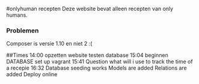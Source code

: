 #onlyhuman recepten
Deze website bevat alleen recepten van only humans.
### Problemen
Composer is versie 1.10 en niet 2 :(

##Times
14:00 opzetten website testen database
15:04 beginnen DATABASE
set up vagrant
15:41
Question what will i use to track the time of a recepie
16:32 Database seeding works
Models are added
Relations are added
Deploy online
